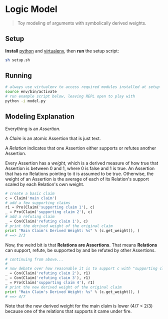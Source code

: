 # Logic Model

> Toy modeling of arguments with symbolically derived weights.

## Setup

**Install** [python](https://www.python.org/) and
[virtualenv](https://pypi.python.org/pypi/virtualenv), then **run** the setup
script:

```bash
sh setup.sh
```

## Running

```bash
# always use virtualenv to access required modules installed at setup
source env/bin/activate
# run example script below, leaving REPL open to play with
python -i model.py
```

## Modeling Explanation

Everything is an *Assertion*.

A *Claim* is an atomic Assertion that is just text.

A *Relation* indicates that one Assertion either supports or refutes another
Assertion.

Every Assertion has a *weight*, which is a derived measure of how true that
Assertion is between 0 and 1, where 0 is false and 1 is true. An Assertion that
has no Relations pointing to it is assumed to be true. Otherwise, the weight of
an Assertion is the average of each of its Relation's support scaled by each
Relation's own weight.

```python
# create a basic claim
c = Claim('main claim')
# add a few supporting claims
r1 = Pro(Claim('supporting claim 1'), c)
_ = Pro(Claim('supporting claim 2'), c)
# add a refuting claim
_ = Con(Claim('refuting claim 1'), c)
# print the derived weight of the original claim
print "Main Claim's Derived Weight: %s" % (c.get_weight(), )
# ==> 2/3
```

Now, the weird bit is that **Relations are Assertions**. That means
**Relations** can support, refute, be supported by and be refuted by other
Assertions.

```python
# continuing from above...
#
# now debate over how reasonable it is to support c with "supporting claim 1"
_ = Con(Claim('refuting claim 2'), r1)
_ = Con(Claim('refuting claim 3'), r1)
_ = Pro(Claim('supporting claim 4'), r1)
# print the new derived weight of the original claim
print "Main Claim's Derived Weight: %s" % (c.get_weight(), )
# ==> 4/7
```

Note that the new derived weight for the main claim is lower (4/7 < 2/3)
because one of the relations that supports it came under fire.
